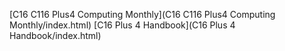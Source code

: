 [C16 C116 Plus4 Computing Monthly](C16 C116 Plus4 Computing Monthly/index.html)
[C16 Plus 4 Handbook](C16 Plus 4 Handbook/index.html)
